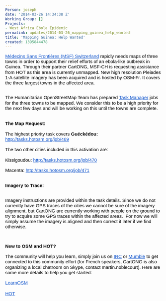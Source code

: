 ```yaml
---
Person: joseph
date: '2014-03-26 14:34:38 Z'
Working Group: []
Projects:
- West Africa Ebola Epidemic
permalink: updates/2014-03-26_mapping_guinea_help_wanted
title: 'Mapping Guinea: Help Wanted'
created: 1395844478
---
```

<p style="line-height: 1.15; margin-top: 0pt; margin-bottom: 0pt;" dir="ltr"><a style="text-decoration: none;" href="http://www.msf.org/country/switzerland"><span style="font-size: 15px; font-family: Arial; color: #1155cc; background-color: transparent; font-weight: normal; font-style: normal; font-variant: normal; text-decoration: underline; vertical-align: baseline;">Médecins Sans Frontières (MSF) Switzerland</span></a><span style="font-size: 15px; font-family: Arial; color: #000000; background-color: transparent; font-weight: normal; font-style: normal; font-variant: normal; text-decoration: none; vertical-align: baseline;"> rapidly needs maps of three towns in order to support their relief efforts of an ebola-like outbreak in Guinea. </span><span id="docs-internal-guid-262fd53f-ff2d-edc3-09db-54b5e23e16cc" style="font-size: 15px; font-family: Arial; color: #000000; background-color: transparent; font-weight: normal; font-style: normal; font-variant: normal; text-decoration: none; vertical-align: baseline;">Through their partner CartONG, MSF-CH is requesting assistance from HOT as this area is currently unmapped. New high resolution Pleiades 1-A satellite imagery has been acquired and is hosted by OSM-Fr. It covers the three largest towns in the affected area.</span></p><p><!--break--></p><p style="line-height: 1.15; margin-top: 0pt; margin-bottom: 0pt;" dir="ltr">&nbsp;</p><p style="line-height: 1.15; margin-top: 0pt; margin-bottom: 0pt;" dir="ltr"><span style="font-size: 15px; font-family: Arial; color: #000000; background-color: transparent; font-weight: normal; font-style: normal; font-variant: normal; text-decoration: none; vertical-align: baseline;">The Humanitarian OpenStreetMap Team has prepared </span><a style="text-decoration: none;" href="http://tasks.hotosm.org/"><span style="font-size: 15px; font-family: Arial; color: #1155cc; background-color: transparent; font-weight: normal; font-style: normal; font-variant: normal; text-decoration: underline; vertical-align: baseline;">Task Manager</span></a><span style="font-size: 15px; font-family: Arial; color: #000000; background-color: transparent; font-weight: normal; font-style: normal; font-variant: normal; text-decoration: none; vertical-align: baseline;"> jobs for the three towns to be mapped. We consider this to be a high priority for the next few days and will be working on this until the towns are complete.</span></p><p style="line-height: 1.15; margin-top: 0pt; margin-bottom: 0pt;" dir="ltr">&nbsp;</p><p style="line-height: 1.15; margin-top: 0pt; margin-bottom: 0pt;" dir="ltr">&nbsp;</p><p style="line-height: 1.15; margin-top: 0pt; margin-bottom: 0pt;" dir="ltr"><span style="font-size: 15px; font-family: Arial; color: #000000; background-color: transparent; font-weight: bold; font-style: normal; font-variant: normal; text-decoration: none; vertical-align: baseline;">The Map Request:</span></p><p style="line-height: 1.15; margin-top: 0pt; margin-bottom: 0pt;" dir="ltr">&nbsp;</p><p style="line-height: 1.15; margin-top: 0pt; margin-bottom: 0pt;" dir="ltr"><span style="font-size: 15px; font-family: Arial; color: #000000; background-color: transparent; font-weight: normal; font-style: normal; font-variant: normal; text-decoration: none; vertical-align: baseline;">The highest priority task covers </span><span style="font-size: 15px; font-family: Arial; color: #000000; background-color: transparent; font-weight: bold; font-style: normal; font-variant: normal; text-decoration: none; vertical-align: baseline;">Guéckédou: </span><a style="text-decoration: none;" href="http://tasks.hotosm.org/job/469"><span style="font-size: 15px; font-family: Arial; color: #1155cc; background-color: transparent; font-weight: normal; font-style: normal; font-variant: normal; text-decoration: underline; vertical-align: baseline;">http://tasks.hotosm.org/job/469</span></a></p><p style="line-height: 1.15; margin-top: 0pt; margin-bottom: 0pt;" dir="ltr">&nbsp;</p><p style="line-height: 1.15; margin-top: 0pt; margin-bottom: 0pt;" dir="ltr"><span style="font-size: 15px; font-family: Arial; color: #000000; background-color: transparent; font-weight: normal; font-style: normal; font-variant: normal; text-decoration: none; vertical-align: baseline;">The two other cities included in this activation are:</span></p><p style="line-height: 1.15; margin-top: 0pt; margin-bottom: 0pt;" dir="ltr">&nbsp;</p><p style="line-height: 1.15; margin-top: 0pt; margin-bottom: 0pt;" dir="ltr"><span style="font-size: 15px; font-family: Arial; color: #000000; background-color: transparent; font-weight: normal; font-style: normal; font-variant: normal; text-decoration: none; vertical-align: baseline;">Kissigoudou: </span><a style="text-decoration: none;" href="http://tasks.hotosm.org/job/470"><span style="font-size: 15px; font-family: Arial; color: #1155cc; background-color: transparent; font-weight: normal; font-style: normal; font-variant: normal; text-decoration: underline; vertical-align: baseline;">http://tasks.hotosm.org/job/470</span></a></p><p style="line-height: 1.15; margin-top: 0pt; margin-bottom: 0pt;" dir="ltr">&nbsp;</p><p style="line-height: 1.15; margin-top: 0pt; margin-bottom: 0pt;" dir="ltr"><span style="font-size: 15px; font-family: Arial; color: #000000; background-color: transparent; font-weight: normal; font-style: normal; font-variant: normal; text-decoration: none; vertical-align: baseline;">Macenta: </span><a style="text-decoration: none;" href="http://tasks.hotosm.org/job/471"><span style="font-size: 15px; font-family: Arial; color: #1155cc; background-color: transparent; font-weight: normal; font-style: normal; font-variant: normal; text-decoration: underline; vertical-align: baseline;">http://tasks.hotosm.org/job/471</span></a></p><p style="line-height: 1.15; margin-top: 0pt; margin-bottom: 0pt;" dir="ltr">&nbsp;</p><p style="line-height: 1.15; margin-top: 0pt; margin-bottom: 0pt;" dir="ltr">&nbsp;</p><p style="line-height: 1.15; margin-top: 0pt; margin-bottom: 0pt;" dir="ltr"><span style="font-size: 15px; font-family: Arial; color: #000000; background-color: transparent; font-weight: bold; font-style: normal; font-variant: normal; text-decoration: none; vertical-align: baseline;">Imagery to Trace:</span></p><p style="line-height: 1.15; margin-top: 0pt; margin-bottom: 0pt;" dir="ltr">&nbsp;</p><p><span style="font-size: 15px; font-family: Arial; color: #000000; background-color: transparent; font-weight: normal; font-style: normal; font-variant: normal; text-decoration: none; vertical-align: baseline;">Imagery instructions are provided within the task details. Since we do not currently have GPS traces of the cities we cannot be sure of the imagery alignment, but CartONG are currently working with people on the ground to try to acquire some GPS traces within the affected areas. &nbsp;For now we will simply assume the imagery is aligned and then correct it later if we find otherwise.</span></p><p style="line-height: 1.15; margin-top: 0pt; margin-bottom: 0pt;" dir="ltr">&nbsp;</p><p style="line-height: 1.15; margin-top: 0pt; margin-bottom: 0pt;" dir="ltr"><br><span style="font-size: 15px; font-family: Arial; color: #000000; background-color: transparent; font-weight: bold; font-style: normal; font-variant: normal; text-decoration: none; vertical-align: baseline;">New to OSM and HOT?</span></p><p style="line-height: 1.15; margin-top: 0pt; margin-bottom: 0pt;" dir="ltr">&nbsp;</p><p style="line-height: 1.15; margin-top: 0pt; margin-bottom: 0pt;" dir="ltr"><span style="font-size: 15px; font-family: Arial; color: #000000; background-color: transparent; font-weight: normal; font-style: normal; font-variant: normal; text-decoration: none; vertical-align: baseline;">The community will help you learn, simply join us on </span><a style="text-decoration: none;" href="http://wiki.openstreetmap.org/wiki/IRC"><span style="font-size: 15px; font-family: Arial; color: #1155cc; background-color: transparent; font-weight: normal; font-style: normal; font-variant: normal; text-decoration: underline; vertical-align: baseline;">IRC</span></a><span style="font-size: 15px; font-family: Arial; color: #000000; background-color: transparent; font-weight: normal; font-style: normal; font-variant: normal; text-decoration: none; vertical-align: baseline;"> or </span><a style="text-decoration: none;" href="http://wiki.openstreetmap.org/wiki/Mumble"><span style="font-size: 15px; font-family: Arial; color: #1155cc; background-color: transparent; font-weight: normal; font-style: normal; font-variant: normal; text-decoration: underline; vertical-align: baseline;">Mumble</span></a><span style="font-size: 15px; font-family: Arial; color: #000000; background-color: transparent; font-weight: normal; font-style: normal; font-variant: normal; text-decoration: none; vertical-align: baseline;"> to get connected to this community effort </span><span style="font-size: 15px; font-family: Arial; color: #000000; background-color: transparent; font-weight: normal; font-style: normal; font-variant: normal; text-decoration: none; vertical-align: baseline;"><span id="docs-internal-guid-262fd53f-ff2c-7fa3-fceb-6f6ad5c4b726" style="font-size: 15px; font-family: Arial; color: #000000; background-color: transparent; font-weight: normal; font-style: normal; font-variant: normal; text-decoration: none; vertical-align: baseline;">(for French speakers, CartONG is also organizing a local chatroom on Skype, contact martin.noblecourt). </span>Here are some more details to help you get started:</span></p><p style="line-height: 1.15; margin-top: 0pt; margin-bottom: 0pt;" dir="ltr"><br><a style="text-decoration: none;" href="http://learnosm.org/en/"><span style="font-size: 15px; font-family: Arial; color: #1155cc; background-color: transparent; font-weight: normal; font-style: normal; font-variant: normal; text-decoration: underline; vertical-align: baseline;">LearnOSM</span></a></p><p style="line-height: 1.15; margin-top: 0pt; margin-bottom: 0pt;" dir="ltr"><span style="font-size: 15px; font-family: Arial; color: #000000; background-color: transparent; font-weight: normal; font-style: normal; font-variant: normal; text-decoration: none; vertical-align: baseline;"><br class="kix-line-break"></span><a style="text-decoration: none;" href="http://hot.openstreetmap.org/about"><span style="font-size: 15px; font-family: Arial; color: #1155cc; background-color: transparent; font-weight: normal; font-style: normal; font-variant: normal; text-decoration: underline; vertical-align: baseline;">HOT</span></a></p>

